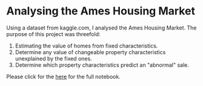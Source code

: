 # Analysing the Ames Housing Market

Using a dataset from kaggle.com, I analysed the Ames Housing Market. The purpose of this project was threefold:

1. Estimating the value of homes from fixed characteristics.
2. Determine any value of changeable property characteristics unexplained by the fixed ones.
3. Determine which property characteristics predict an "abnormal" sale.

Please click for the [here](https://github.com/SeanTurner026/Portfolio/blob/master/Project%203/Sean%20Turner%20Project%203.ipynb) for the full notebook.

